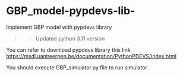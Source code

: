 # GBP_model-pypdevs-lib-
Implement GBP model with pypdevs library
>> Updated python 3.11 version

You can refer to download pypdevs library this link
https://msdl.uantwerpen.be/documentation/PythonPDEVS/index.html

You should execute GBP_simulator.py file to run simulator
